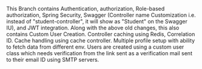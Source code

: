 This Branch contains Authentication, authorization, Role-based authorization, Spring Security, Swagger (Controller name Customization i.e. instead of "student-controller", it will show as "Student" on the Swagger IU), and JWT integration.
Along with the above old changes, this also contains Custom User Creation. Controller caching using Redis, Correlation ID. Cache handling using cache controller. Multiple profile setup with ability to fetch data from different env.
Users are created using a custom user class which needs verification from the link sent as a verification mail sent to their email ID using SMTP servers.
